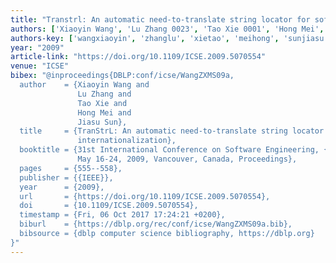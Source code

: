```yaml
---
title: "Transtrl: An automatic need-to-translate string locator for software internationalization"
authors: ['Xiaoyin Wang', 'Lu Zhang 0023', 'Tao Xie 0001', 'Hong Mei', 'Jiasu Sun']
authors-key: ['wangxiaoyin', 'zhanglu', 'xietao', 'meihong', 'sunjiasu']
year: "2009"
article-link: "https://doi.org/10.1109/ICSE.2009.5070554"
venue: "ICSE"
bibex: "@inproceedings{DBLP:conf/icse/WangZXMS09a,
  author    = {Xiaoyin Wang and
               Lu Zhang and
               Tao Xie and
               Hong Mei and
               Jiasu Sun},
  title     = {TranStrL: An automatic need-to-translate string locator for software
               internationalization},
  booktitle = {31st International Conference on Software Engineering, {ICSE} 2009,
               May 16-24, 2009, Vancouver, Canada, Proceedings},
  pages     = {555--558},
  publisher = {{IEEE}},
  year      = {2009},
  url       = {https://doi.org/10.1109/ICSE.2009.5070554},
  doi       = {10.1109/ICSE.2009.5070554},
  timestamp = {Fri, 06 Oct 2017 17:24:21 +0200},
  biburl    = {https://dblp.org/rec/conf/icse/WangZXMS09a.bib},
  bibsource = {dblp computer science bibliography, https://dblp.org}
}"
---
```

